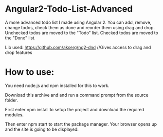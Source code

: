 # Angular2-Todo-List-Advanced
A more advanced todo list I made using Angular 2.
You can add, remove, change todos, check them as done and reorder them using drag and drop.
Unchecked todos are moved to the "Todo" list.
Checked todos are moved to the "Done" list.

Lib used:
https://github.com/akserg/ng2-dnd   //Gives access to drag and drop features

<h1>How to use:</h1>
You need node.js and npm installed for this to work.

Download this archive and and run a command prompt from the source folder.

First enter
  npm install
to setup the project and download the required modules.

Then enter
  npm start
to start the package manager. Your browser opens up and the site is going to be displayed.

